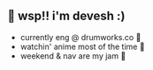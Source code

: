 ## 👋 wsp!! i'm devesh :)

- currently eng @ drumworks.co 🦄
- watchin' anime most of the time 👾
- weekend & nav are my jam 🍉

